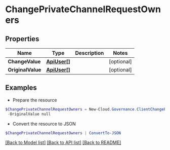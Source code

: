 # ChangePrivateChannelRequestOwners
## Properties

Name | Type | Description | Notes
------------ | ------------- | ------------- | -------------
**ChangeValue** | [**ApiUser[]**](ApiUser.md) |  | [optional] 
**OriginalValue** | [**ApiUser[]**](ApiUser.md) |  | [optional] 

## Examples

- Prepare the resource
```powershell
$ChangePrivateChannelRequestOwners = New-Cloud.Governance.ClientChangePrivateChannelRequestOwners  -ChangeValue null `
 -OriginalValue null
```

- Convert the resource to JSON
```powershell
$ChangePrivateChannelRequestOwners | ConvertTo-JSON
```

[[Back to Model list]](../README.md#documentation-for-models) [[Back to API list]](../README.md#documentation-for-api-endpoints) [[Back to README]](../README.md)

